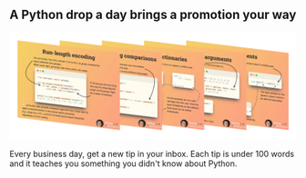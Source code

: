 ## A Python drop a day brings a promotion your way

![A horizontal composition of diagrams of 5 older tips.](_tips.webp "")

Every business day, get a new tip in your inbox.
Each tip is under 100 words and it teaches you something you didn't know about Python.
